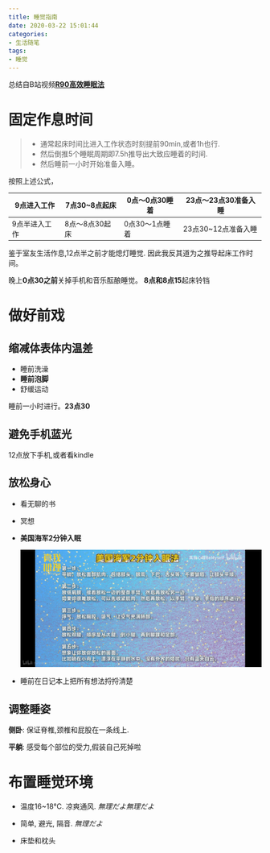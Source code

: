 ```yaml
---
title: 睡觉指南
date: 2020-03-22 15:01:44
categories:
- 生活随笔
tags:
- 睡觉
---
```


总结自B站视频[**R90高效睡眠法**](https://www.bilibili.com/video/BV1tV41127CQ?t=449)

# 固定作息时间

> - 通常起床时间比进入工作状态时刻提前90min,或者1h也行. 
> - 然后倒推5个睡眠周期即7.5h推导出大致应睡着的时间.
> - 然后睡前一小时开始准备入睡。 

按照上述公式，

| 9点进入工作   | 7点30~8点起床  | 0点～0点30睡着 | 23点～23点30准备入睡 |
| ------------- | -------------- | -------------- | -------------------- |
| 9点半进入工作 | 8点～8点30起床 | 0点30～1点睡着 | 23点30~12点准备入睡  |

鉴于室友生活作息,12点半之前才能熄灯睡觉. 因此我反其道为之推导起床工作时间。

晚上**0点30之前**关掉手机和音乐酝酿睡觉。 **8点和8点15**起床铃铛

# 做好前戏

## 缩减体表体内温差

- 睡前洗澡
- **睡前泡脚**
- 舒缓运动

睡前一小时进行。**23点30**

## 避免手机蓝光

12点放下手机,或者看kindle

## 放松身心

- 看无聊的书

- 冥想

- **美国海军2分钟入眠**

  ![微信图片_20201011131654](睡觉困难解决方法/微信图片_20201011131654.jpg)



- 睡前在日记本上把所有想法捋捋清楚

## 调整睡姿

**侧卧**: 保证脊椎,颈椎和屁股在一条线上.

**平躺**: 感受每个部位的受力,假装自己死掉啦

# 布置睡觉环境

- 温度16~18℃. 凉爽通风. *無理だよ無理だよ*

- 简单, 避光, 隔音. *無理だよ*
- 床垫和枕头